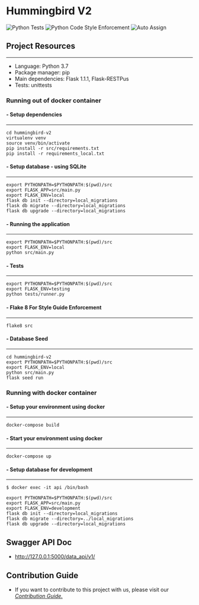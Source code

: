 
# Hummingbird V2  

![Python Tests](https://github.com/CovidZero/hummingbird-v2/workflows/Python%20Tests/badge.svg)
![Python Code Style Enforcement](https://github.com/CovidZero/hummingbird-v2/workflows/Python%20Code%20Style%20Enforcement/badge.svg)
![Auto Assign](https://github.com/CovidZero/hummingbird-v2/workflows/Auto%20Assign/badge.svg)


## Project Resources
___
- Language: Python 3.7
- Package manager: pip
- Main dependencies: Flask 1.1.1, Flask-RESTPus
- Tests: unittests


### Running out of docker container

#### - Setup dependencies
___
```
cd hummingbird-v2
virtualenv venv
source venv/bin/activate
pip install -r src/requirements.txt
pip install -r requirements_local.txt
```

#### - Setup database - using SQLite
___
```
export PYTHONPATH=$PYTHONPATH:$(pwd)/src
export FLASK_APP=src/main.py
export FLASK_ENV=local
flask db init --directory=local_migrations
flask db migrate --directory=local_migrations
flask db upgrade --directory=local_migrations   
```

#### - Running the application
___
```
export PYTHONPATH=$PYTHONPATH:$(pwd)/src
export FLASK_ENV=local
python src/main.py 
```

#### - Tests
___
```
export PYTHONPATH=$PYTHONPATH:$(pwd)/src
export FLASK_ENV=testing
python tests/runner.py
```

#### - Flake 8 For Style Guide Enforcement
___
```
flake8 src
```

#### - Database Seed
___
```
cd hummingbird-v2
export PYTHONPATH=$PYTHONPATH:$(pwd)/src
export FLASK_ENV=local
python src/main.py 
flask seed run
```



### Running with docker container

#### - Setup your environment using docker
___
```
docker-compose build
```

#### - Start your environment using docker
___
```
docker-compose up
```

#### - Setup database for development

___
```
$ docker exec -it api /bin/bash

export PYTHONPATH=$PYTHONPATH:$(pwd)/src
export FLASK_APP=src/main.py
export FLASK_ENV=development
flask db init --directory=local_migrations
flask db migrate --directory=../local_migrations
flask db upgrade --directory=local_migrations  

```


## Swagger API Doc 
 - http://127.0.0.1:5000/data_api/v1/


 ## Contribution Guide


 - If you want to contribute to this project with us, please visit our [_Contribution Guide._](https://github.com/CovidZero/hummingbird-v2/blob/staging/CONTRIBUTING.md)

